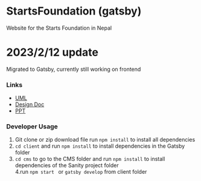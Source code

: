 # StartsFoundation (gatsby)

Website for the Starts Foundation in Nepal

# 2023/2/12 update

Migrated to Gatsby, currently still working on frontend

### Links

- [UML](https://lucid.app/lucidchart/52d7c747-3bcb-4269-b2ab-3e3534c9f19e/edit?viewport_loc=428%2C384%2C1280%2C565%2C0_0&invitationId=inv_3a8d95b1-5912-4392-bc81-e7b41019cfea)
- [Design Doc](https://docs.google.com/document/d/1WR9Zogcnf13vp_7VhpkOCcQpF5fbrpT7aTIxWH9qZnI/edit?usp=sharing)
- [PPT](https://docs.google.com/presentation/d/1ohTw1FTjwWHq7d8kpU3xbHpW0xzQhwfz/edit#slide=id.p1)

### Developer Usage

1. Git clone or zip download file
   run `npm install` to install all dependencies
   <br>
2. `cd client` and run `npm install` to install dependencies in the Gatsby folder
   <br>
3. `cd cms` to go to the CMS folder and run `npm install` to install dependencies of the Sanity project folder
   <br>
   4.run `npm start ` or `gatsby develop` from client folder
